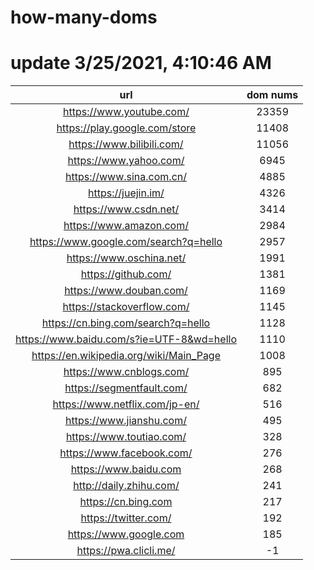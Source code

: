 # how-many-doms

# update 3/25/2021, 4:10:46 AM

url | dom nums
:-: | :-:
https://www.youtube.com/ | 23359
https://play.google.com/store | 11408
https://www.bilibili.com/ | 11056
https://www.yahoo.com/ | 6945
https://www.sina.com.cn/ | 4885
https://juejin.im/ | 4326
https://www.csdn.net/ | 3414
https://www.amazon.com/ | 2984
https://www.google.com/search?q=hello | 2957
https://www.oschina.net/ | 1991
https://github.com/ | 1381
https://www.douban.com/ | 1169
https://stackoverflow.com/ | 1145
https://cn.bing.com/search?q=hello | 1128
https://www.baidu.com/s?ie=UTF-8&wd=hello | 1110
https://en.wikipedia.org/wiki/Main_Page | 1008
https://www.cnblogs.com/ | 895
https://segmentfault.com/ | 682
https://www.netflix.com/jp-en/ | 516
https://www.jianshu.com/ | 495
https://www.toutiao.com/ | 328
https://www.facebook.com/ | 276
https://www.baidu.com | 268
http://daily.zhihu.com/ | 241
https://cn.bing.com | 217
https://twitter.com/ | 192
https://www.google.com | 185
https://pwa.clicli.me/ | -1
